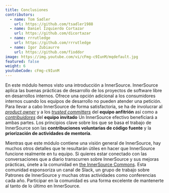 ```yaml
---
title: Conclusiones
contributors:
  - name: Tom Sadler
    url: https://github.com/tsadler1988
  - name: Daniel Izquierdo Cortazar
    url: https://github.com/dicortazar
  - name: rrrutledge
    url: https://github.com/rrrutledge
  - name: Igor Zubiaurre
    url: https://github.com/fioddor
image: https://img.youtube.com/vi/cFmg-c9IunM/mqdefault.jpg
featured: false
weight: 6
youtubeCode: cFmg-c9IunM
---
```

<div class="paragraph">
<p>En este módulo hemos visto una introducción a InnerSource.
InnerSource aplica las buenas prácticas de desarrollo de los proyectos de software libre en desarrollos internos.
Ofrece una opción adicional a los consumidores internos cuando los equipos de desarrollo no pueden atender una petición.
Para llevar a cabo InnerSource de forma satisfactoria, se ha de involucrar al <a href="https://innersourcecommons.org/learn/learning-path/product-owner/01"><em>product owner</em></a> y a los <a href="https://innersourcecommons.org/es/learn/learning-path/trusted-committer/01"><em>trusted committers</em></a> del <strong>equipo anfitrión</strong> así como a <a href="https://innersourcecommons.org/es/learn/learning-path/contributor/01"><em>contribuidores</em></a> del <strong>equipo invitado</strong>
Un InnerSource efectivo beneficiará a ambas partes.
Los principios clave sobre los que se basa el trabajo de InnerSource son las <strong>contribuciones voluntarias de código fuente</strong> y la <strong>priorización de actividades de mentoría</strong>.</p>
</div>
<div class="paragraph">
<p>Mientras que este módulo contiene una visión general de InnerSource, hay muchos otros detalles que te resultarán útiles en hacer que InnerSource funcione realmente en tu equipo.
Si quieres estar conectado con las conversaciones que a diario transcurren sobre InnerSource y sus mejoras prácticas, únete a la comunidad en <a href="http://innersourcecommons.org">the InnerSource Commons</a>.
Esta comunidad esponsoriza un canal de Slack, un grupo de trabajo sobre Patrones de InnerSource y muchas otras actividades como conferencias cada año.
Participar en la comunidad es una forma excelente de mantenerte al tanto de lo último en InnerSource.</p>
</div>
<!--- This file autogenerated from https://github.com/InnerSourceCommons/InnerSourceLearningPath/blob/main/scripts -->